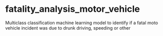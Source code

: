 # fatality_analysis_motor_vehicle
Multiclass classification machine learning model to identify if a fatal moto vehicle incident was due to drunk driving, speeding or other
